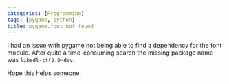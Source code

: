```yaml
---
categories: [Programming]
tags: [pygame, python]
title: pygame.font not found
---
```


I had an issue with pygame not being able to find a dependency for the font module. After quite a time-consuming search the missing package name was `libsdl-ttf2.0-dev`.

Hope this helps someone.
